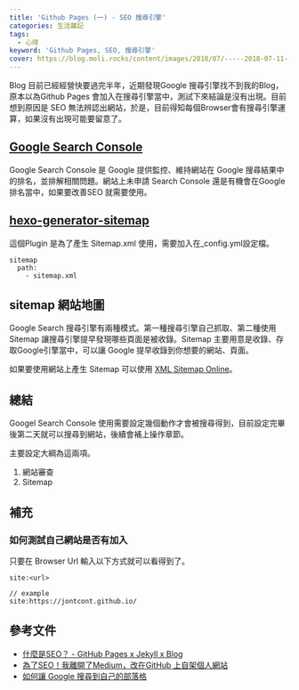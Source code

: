 ```yaml
---
title: 'Github Pages (一) - SEO 搜尋引擎'
categories: 生活雜記
tags: 
  - 心得
keyword: 'Github Pages, SEO, 搜尋引擎'
cover: https://blog.moli.rocks/content/images/2018/07/-----2018-07-11---2.12.56.png
---
```


Blog 目前已經經營快要過完半年，近期發現Google 搜尋引擎找不到我的Blog，原本以為Github Pages 會加入在搜尋引擎當中，測試下來結論是沒有出現。目前想到原因是 SEO 無法辨認出網站，於是，目前得知每個Browser會有搜尋引擎運算，如果沒有出現可能要留意了。

## [Google Search Console](https://search.google.com/search-console/about)

Google Search Console 是 Google 提供監控、維持網站在 Google 搜尋結果中的排名，並排解相關問題。網站上未申請 Search Console 還是有機會在Google 排名當中，如果要改善SEO 就需要使用。


## [hexo-generator-sitemap](https://www.npmjs.com/package/hexo-generator-sitemap)

這個Plugin 是為了產生 Sitemap.xml 使用，需要加入在_config.yml設定檔。

```
sitemap
  path:
    - sitemap.xml
```

## sitemap 網站地圖
Google Search 搜尋引擎有兩種模式。第一種搜尋引擎自己抓取、第二種使用Sitemap 讓搜尋引擎提早發現哪些頁面是被收錄。Sitemap 主要用意是收錄、存取Google引擎當中，可以讓 Google 提早收錄到你想要的網站、頁面。

如果要使用網站上產生 Sitemap 可以使用 [XML Sitemap Online](https://www.xml-sitemaps.com/)。


## 總結
Googel Search Console 使用需要設定幾個動作才會被搜尋得到，目前設定完畢後第二天就可以搜尋到網站，後續會補上操作章節。

主要設定大綱為這兩項。
1. 網站審查
2. Sitemap

## 補充
### 如何測試自己網站是否有加入
只要在 Browser Url 輸入以下方式就可以看得到了。

```browser
site:<url>

// example
site:https://jontcont.github.io/
```

## 參考文件
- [什麼是SEO？ - GitHub Pages x Jekyll x Blog](https://ktinglee.github.io/what-is-seo/)
- [為了SEO！我離開了Medium，改在GitHub 上自架個人網站](https://kucw.github.io/blog/2021/1/from-medium-to-github/)
- [如何讓 Google 搜尋到自己的部落格](https://annkuoq.github.io/blog/2020-03-15-how-to-find-my-blog-on-google-search/)
